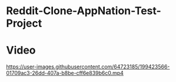 # Reddit-Clone-AppNation-Test-Project

# Video 
https://user-images.githubusercontent.com/64723185/199423566-01709ac3-26dd-407a-b8be-cff6e839b6c0.mp4
